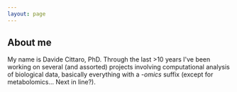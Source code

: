 ```yaml
---
layout: page
---
```


## About me

My name is Davide Cittaro, PhD. Through the last >10 years I've been working on several (and assorted) projects involving computational analysis of biological data, basically everything with a _-omics_ suffix (except for metabolomics... Next in line?).


